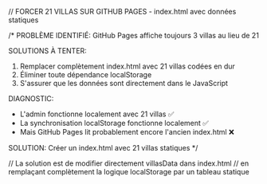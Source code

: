 // FORCER 21 VILLAS SUR GITHUB PAGES - index.html avec données statiques

/* 
PROBLÈME IDENTIFIÉ: GitHub Pages affiche toujours 3 villas au lieu de 21

SOLUTIONS À TENTER:
1. Remplacer complètement index.html avec 21 villas codées en dur
2. Éliminer toute dépendance localStorage 
3. S'assurer que les données sont directement dans le JavaScript

DIAGNOSTIC:
- L'admin fonctionne localement avec 21 villas ✅
- La synchronisation localStorage fonctionne localement ✅  
- Mais GitHub Pages lit probablement encore l'ancien index.html ❌

SOLUTION: Créer un index.html avec 21 villas statiques
*/

// La solution est de modifier directement villasData dans index.html 
// en remplaçant complètement la logique localStorage par un tableau statique